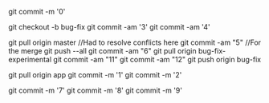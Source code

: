 git commit -m '0'

git checkout -b bug-fix
git commit -am '3'
git commit -am '4'

git pull origin master
//Had to resolve conflicts here
git commit -am "5" //For the merge
git push --all
git commit -am "6"
git pull origin bug-fix-experimental
git commit -am "11"
git commit -am "12"
git push origin bug-fix
 
git pull origin app
git commit -m '1'
git commit -m '2'

git commit -m '7'
git commit -m '8'
git commit -m '9'
